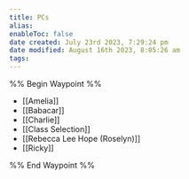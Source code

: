 ```yaml
---
title: PCs
alias: 
enableToc: false
date created: July 23rd 2023, 7:29:24 pm
date modified: August 16th 2023, 8:05:26 am
tags: 
---
```

%% Begin Waypoint %%
- [[Amelia]]
- [[Babacar]]
- [[Charlie]]
- [[Class Selection]]
- [[Rebecca Lee Hope (Roselyn)]]
- [[Ricky]]

%% End Waypoint %%
